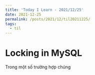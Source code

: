 ```yaml
---
title: 'Today I Learn - 2021/12/25'
date: 2021-12-25
permalink: /posts/2021/12/til20211225/
tags:
  - til
---
```


Locking in MySQL
======

Trong một số trường hợp chúng 
    
    
    
